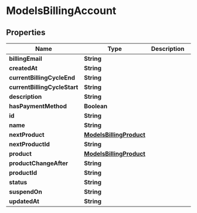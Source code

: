 

# ModelsBillingAccount


## Properties

| Name | Type | Description | Notes |
|------------ | ------------- | ------------- | -------------|
|**billingEmail** | **String** |  |  [optional] |
|**createdAt** | **String** |  |  [optional] |
|**currentBillingCycleEnd** | **String** |  |  [optional] |
|**currentBillingCycleStart** | **String** |  |  [optional] |
|**description** | **String** |  |  [optional] |
|**hasPaymentMethod** | **Boolean** |  |  [optional] |
|**id** | **String** |  |  [optional] |
|**name** | **String** |  |  [optional] |
|**nextProduct** | [**ModelsBillingProduct**](ModelsBillingProduct.md) |  |  [optional] |
|**nextProductId** | **String** |  |  [optional] |
|**product** | [**ModelsBillingProduct**](ModelsBillingProduct.md) |  |  [optional] |
|**productChangeAfter** | **String** |  |  [optional] |
|**productId** | **String** |  |  [optional] |
|**status** | **String** |  |  [optional] |
|**suspendOn** | **String** |  |  [optional] |
|**updatedAt** | **String** |  |  [optional] |



